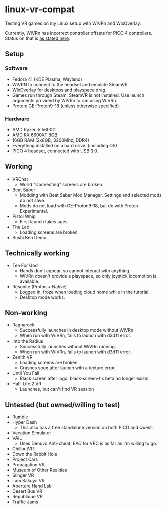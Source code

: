 # linux-vr-compat
Testing VR games on my Linux setup with WiVRn and WlxOverlay.

Currently, WiVRn has incorrect controller offsets for PICO 4 controllers. Status on that is [as stated here](https://github.com/WiVRn/WiVRn/issues/94).

## Setup

### Software
- Fedora 41 (KDE Plasma, Wayland)
- WiVRN to connect to the headset and emulate SteamVR.
- WlxOverlay for desktops and playspace drag.
- Games run through Steam, SteamVR is not installed. Use launch arguments provided by WiVRn to run using WiVRn.
- Proton: GE-Proton9-18 (unless otherwise specified)

### Hardware
- AMD Ryzen 5 5600G
- AMD RX 6600XT 8GB
- 16GB RAM (2x8GB, 3200Mhz, DDR4)
- Everything installed on a hard drive. (including OS)
- PICO 4 headset, connected with USB 3.0.

## Working
- VRChat
    - World "Connecting" screens are broken.
- Beat Saber
    - Modding with Beat Saber Mod Manager. Settings and selected mods do not save.
    - Mods do not load with GE-Proton9-18, but do with Proton Experimental.
- Pistol Whip
    - First launch takes ages.
- The Lab
    - Loading screens are broken.
- Sushi Ben Demo

## Technically working
- Tea For God
    - Hands don't appear, so cannot interact with anything.
    - WiVRn doesn't provide a playspace, so only joystick locomotion is available.
- Resonite (Proton + Native)
    - Logged in, froze when loading cloud home while in the tutorial.
    - Desktop mode works.
    
## Non-working
- Ragnarock
    - Successfully launches in desktop mode without WiVRn.
    - When run with WiVRn, fails to launch with d3d11 error.
- Into the Radius
    - Successfully launches without WiVRn running.
    - When run with WiVRn, fails to launch with d3d11 error.
- Zenith VR
    - Loading screens are broken.
    - Crashes soon after launch with a texture error.
- Until You Fall
    - Black screen after logo, black-screen-fix beta no longer exists.
- Half-Life 2 VR
    - Launches, but can't find VR session

## Untested (but owned/willing to test)
- Rumble
- Hyper Dash
    - This also has a free standalone version on both PICO and Quest.
- Vacation Simulator
- VAIL
    - Uses Denuvo Anti-cheat, EAC for VRC is as far as I'm willing to go.
- ChilloutVR
- Down the Rabbit Hole
- Project Cars
- Propagation VR
- Museum of Other Realities
- Slinger VR
- I am Sakuya VR
- Aperture Hand Lab
- Desert Bus VR
- Republique VR
- Traffic Jams
